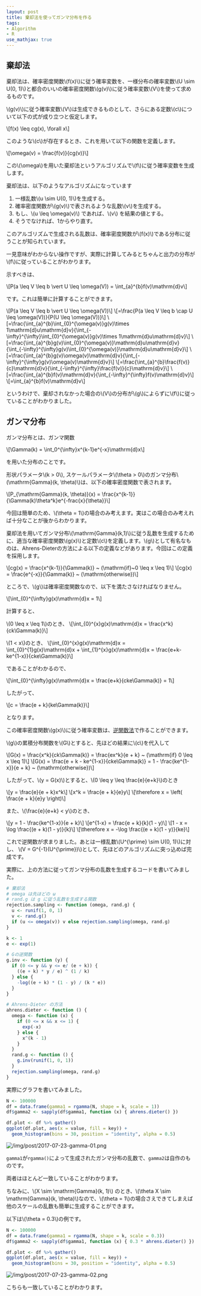```yaml
---
layout: post
title: 棄却法を使ってガンマ分布を作る
tags:
- Algorithm
- R
use_mathjax: true
---
```


## 棄却法

棄却法は、確率密度関数\\(f(x)\\)に従う確率変数を、一様分布の確率変数\\(U \sim U(0,  1)\\)と都合のいいの確率密度関数\\(g(v)\\)に従う確率変数\\(V\\)を使って求めるものです。

\\(g(v)\\)に従う確率変数\\(V\\)は生成できるものとして、さらにある定数\\(c\\)について以下の式が成り立つと仮定します。

\\[f(x) \leq cg(x), \forall x\\]

このような\\(c\\)が存在するとき、これを用いて以下の関数を定義します。

\\[\omega(v) = \frac{f(v)}{cg(v)}\\]

この\\(\omega\\)を用いた棄却法というアルゴリズムで\\(f\\)に従う確率変数を生成します。

棄却法は、以下のようなアルゴリズムになっています

1. 一様乱数\\(u \sim U(0, 1)\\)を生成する。
2. 確率密度関数が\\(g(v)\\)で表されるような乱数\\(v\\)を生成する。
3. もし、\\(u \leq \omega(v)\\) であれば、\\(v\\) を結果の値とする。
4. そうでなければ、1からやり直す。

このアルゴリズムで生成される乱数は、確率密度関数が\\(f(x)\\)である分布に従うことが知られています。

一見意味がわからない操作ですが、実際に計算してみるとちゃんと出力の分布が\\(f\\)に従っていることがわかります。

示すべきは、

\\[P(a \leq V \leq b \vert U \leq \omega(V)) = \int_{a}^{b}f(v)\mathrm{d}v\\]

です。これは簡単に計算することができます。

\\[P(a \leq V \leq b \vert U \leq \omega(V))\\]
\\[=\frac{P(a \leq V \leq b \cap U \leq \omega(V))}{P(U \leq \omega(V))}\\]
\\[=\frac{\int_{a}^{b}\int_{0}^{\omega(v)}g(v)\times 1\mathrm{d}u\mathrm{d}v}{\int_{-\infty}^{\infty}\int_{0}^{\omega(v)}g(v)\times 1\mathrm{d}u\mathrm{d}v}\\]
\\[=\frac{\int_{a}^{b}g(v)\int_{0}^{\omega(v)}\mathrm{d}u\mathrm{d}v}{\int_{-\infty}^{\infty}g(v)\int_{0}^{\omega(v)}\mathrm{d}u\mathrm{d}v}\\]
\\[=\frac{\int_{a}^{b}g(v)\omega(v)\mathrm{d}v}{\int_{-\infty}^{\infty}g(v)\omega(v)\mathrm{d}v}\\]
\\[=\frac{\int_{a}^{b}\frac{f(v)}{c}\mathrm{d}v}{\int_{-\infty}^{\infty}\frac{f(v)}{c}\mathrm{d}v}\\]
\\[=\frac{\int_{a}^{b}f(v)\mathrm{d}v}{\int_{-\infty}^{\infty}f(v)\mathrm{d}v}\\]
\\[=\int_{a}^{b}f(v)\mathrm{d}v\\]

というわけで、棄却されなかった場合の\\(V\\)の分布が\\(g\\)によらずに\\(f\\)に従っていることがわかりました。


## ガンマ分布
ガンマ分布とは、ガンマ関数

\\[\Gamma(k) = \int_0^{\infty}x^{k-1}e^{-x}\mathrm{d}x\\]

を用いた分布のことです。

形状パラメータ\\(k > 0\\), スケールパラメータ\\(\theta > 0\\)のガンマ分布\\(\mathrm{Gamma}(k, \theta)\\)は、以下の確率密度関数で表されます。

\\[P_{\mathrm{Gamma}(k, \theta)}(x) = \frac{x^{k-1}}{\Gamma(k)\theta^k}e^{-frac{x}{\theta}}\\]

今回は簡単のため、\\(\theta = 1\\)の場合のみ考えます。実はこの場合のみ考えれば十分なことが後からわかります。

棄却法を用いてガンマ分布\\(\mathrm{Gamma}(k,1)\\)に従う乱数を生成するために、適当な確率密度関数\\(g(x)\\)と定数\\(c\\)を定義します。\\(g\\)として有名なものは、Ahrens-Dieterの方法による以下の定義などがあります。今回はこの定義を採用します。

\\[cg(x) = \frac{x^{k-1}}{\Gamma(k)} ~ (\mathrm{if}~0 \leq x \leq 1)\\]
\\[cg(x) = \frac{e^{-x}}{\Gamma(k)} ~ (\mathrm{otherwise})\\]

ところで、\\(g\\)は確率密度関数なので、以下を満たさなければなりません。

\\[\int_{0}^{\infty}g(x)\mathrm{d}x = 1\\]

計算すると、

\\(0 \leq x \leq 1\\)のとき、
\\[\int_{0}^{x}g(x)\mathrm{d}x = \frac{x^k}{ck\Gamma(k)}\\]

\\(1 < x\\)のとき、
\\[\int_{0}^{x}g(x)\mathrm{d}x = \int_{0}^{1}g(x)\mathrm{d}x + \int_{1}^{x}g(x)\mathrm{d}x = \frac{e+k-ke^{1-x}}{cke\Gamma(k)}\\]

であることがわかるので、

\\[\int_{0}^{\infty}g(x)\mathrm{d}x = \frac{e+k}{cke\Gamma(k)} = 1\\]

したがって、

\\[c = \frac{e + k}{ke\Gamma(k)}\\]

となります。

この確率密度関数\\(g(x)\\)に従う確率変数は、[逆関数法](/2017/07/26/01-unif-to-exp.html)で作ることができます。

\\(g\\)の累積分布関数を\\(G\\)とすると、先ほどの結果に\\(c\\)を代入して

\\[G(x) = \frac{x^k}{ck\Gamma(k)} = \frac{ex^k}{e + k} ~ (\mathrm{if} 0 \leq x \leq 1)\\]
\\[G(x) = \frac{e + k - ke^{1-x}}{cke\Gamma(k)} = 1 - \frac{ke^{1-x}}{e + k} ~ (\mathrm{otherwise})\\]

したがって、\\(y = G(x)\\)とすると、\\(0 \leq y \leq \frac{e}{e+k}\\)のとき

\\[y = \frac{e}{e + k}x^k\\]
\\[x^k = \frac{e + k}{e}y\\]
\\[\therefore x = \left( \frac{e + k}{e}y \right)\\]

また、\\(\frac{e}{e+k} < y\\)のとき、

\\[y = 1 - \frac{ke^{1-x}}{e + k}\\]
\\[e^{1-x} = \frac{e + k}{k}(1 - y)\\]
\\[1 - x = \log \frac{(e + k)(1 - y)}{k}\\]
\\[\therefore x = -\log \frac{(e + k)(1 - y)}{ke}\\]

これで逆関数が求まりました。あとは一様乱数\\(U^{\prime} \sim U(0, 1)\\)に対し、
\\(V = G^{-1}(U^{\prime})\\)として、先ほどのアルゴリズムに突っ込めば完成です。

実際に、上の方法に従ってガンマ分布の乱数を生成するコードを書いてみました。

```r
# 棄却法
# omega は先ほどの ω
# rand.g は g に従う乱数を生成する関数
rejection.sampling <- function (omega, rand.g) {
  u <- runif(1, 0, 1)
  v <- rand.g()
  if (u <= omega(v)) v else rejection.sampling(omega, rand.g)
}

k <- 1
e <- exp(1)

# Gの逆関数
g.inv <- function (y) {
  if (0 <= y && y <= e/ (e + k)) {
    ((e + k) * y / e) ^ (1 / k)
  } else {
    -log((e + k) * (1 - y) / (k * e))
  }
}

# Ahrens-Dieter の方法
ahrens.dieter <- function () {
  omega <- function (x) {
    if (0 <= x && x <= 1) {
      exp(-x)
    } else {
      x^(k - 1)
    }
  }
  rand.g <- function () {
    g.inv(runif(1, 0, 1))
  }
  rejection.sampling(omega, rand.g)
}
```

実際にグラフを書いてみました。

```r
N <- 100000
df = data.frame(gamma1 = rgamma(N, shape = k, scale = 1))
df$gamma2 <- sapply(df$gamma1, function (x) { ahrens.dieter() })

df.plot <- df %>% gather()
ggplot(df.plot, aes(x = value, fill = key)) +
  geom_histogram(bins = 30, position = "identity", alpha = 0.5)
```

![/img/post/2017-07-23-gamma-01.png](/img/post/2017-07-23-gamma-01.png)

`gamma1`が`rgamma()`によって生成されたガンマ分布の乱数で、`gamma2`は自作のものです。

両者はほとんど一致していることがわかります。

ちなみに、\\(X \sim \mathrm{Gamma}(k, 1)\\) のとき、\\(\theta X \sim \mathrm{Gamma}(k, \theta)\\)なので、\\(\theta = 1\\)の場合さえできてしまえば他のスケールの乱数も簡単に生成することができます。

以下は\\(\theta = 0.3\\)の例です。

```r
N <- 100000
df = data.frame(gamma1 = rgamma(N, shape = k, scale = 0.3))
df$gamma2 <- sapply(df$gamma1, function (x) { 0.3 * ahrens.dieter() })

df.plot <- df %>% gather()
ggplot(df.plot, aes(x = value, fill = key)) +
  geom_histogram(bins = 30, position = "identity", alpha = 0.5)
```

![/img/post/2017-07-23-gamma-02.png](/img/post/2017-07-23-gamma-02.png)

こちらも一致していることがわかります。

